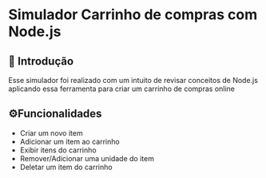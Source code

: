 
# Simulador Carrinho de compras com Node.js

## 📝 Introdução
Esse simulador foi realizado com um intuito de revisar conceitos de Node.js aplicando essa ferramenta para criar um carrinho de compras online



##  ⚙️Funcionalidades

- Criar um novo item
- Adicionar um item ao carrinho
- Exibir itens do carrinho
- Remover/Adicionar uma unidade do item
- Deletar um item do carrinho



